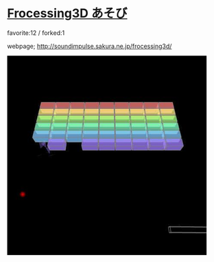# [Frocessing3D あそび](http://wonderfl.net/c/iGpS)

favorite:12 / forked:1

webpage; http://soundimpulse.sakura.ne.jp/frocessing3d/

![thumbnail](./thumbnail.jpg)